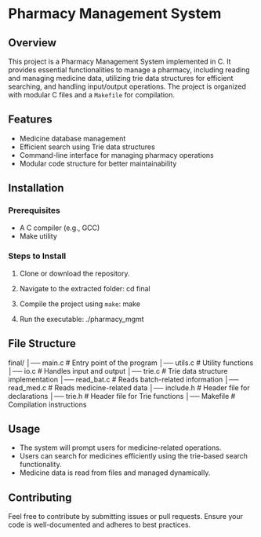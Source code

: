 # Pharmacy Management System

## Overview
This project is a Pharmacy Management System implemented in C. It provides essential functionalities to manage a pharmacy, including reading and managing medicine data, utilizing trie data structures for efficient searching, and handling input/output operations. The project is organized with modular C files and a `Makefile` for compilation.

## Features
- Medicine database management
- Efficient search using Trie data structures
- Command-line interface for managing pharmacy operations
- Modular code structure for better maintainability

## Installation
### Prerequisites
- A C compiler (e.g., GCC)
- Make utility

### Steps to Install
1. Clone or download the repository.
2. Navigate to the extracted folder:
    cd final
  
3. Compile the project using `make`:
    make
  
5. Run the executable:
  ./pharmacy_mgmt
   

## File Structure

final/
│── main.c          # Entry point of the program
│── utils.c         # Utility functions
│── io.c            # Handles input and output
│── trie.c          # Trie data structure implementation
│── read_bat.c      # Reads batch-related information
│── read_med.c      # Reads medicine-related data
│── include.h       # Header file for declarations
│── trie.h          # Header file for Trie functions
│── Makefile        # Compilation instructions


## Usage
- The system will prompt users for medicine-related operations.
- Users can search for medicines efficiently using the trie-based search functionality.
- Medicine data is read from files and managed dynamically.

## Contributing
Feel free to contribute by submitting issues or pull requests. Ensure your code is well-documented and adheres to best practices.


